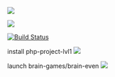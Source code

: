 <a href="https://codeclimate.com/github/codeclimate/codeclimate/maintainability"><img src="https://api.codeclimate.com/v1/badges/a99a88d28ad37a79dbf6/maintainability" /></a>

<a href="https://codeclimate.com/github/codeclimate/codeclimate/test_coverage"><img src="https://api.codeclimate.com/v1/badges/a99a88d28ad37a79dbf6/test_coverage" /></a>

[![Build Status](https://travis-ci.org/raznoobrazno/php-project-lvl1.svg?branch=master)](https://travis-ci.org/raznoobrazno/php-project-lvl1)


 install php-project-lvl1 
 <a href="https://asciinema.org/a/7fpJtWBscGZ7LaPcCteHFwNgX" target="_blank"><img src="https://asciinema.org/a/7fpJtWBscGZ7LaPcCteHFwNgX.svg" /></a>

launch brain-games/brain-even 
<a href="https://asciinema.org/a/PiiPq44ZsDUCzr8pGRqOkQcZU" target="_blank"><img src="https://asciinema.org/a/PiiPq44ZsDUCzr8pGRqOkQcZU.svg" /></a>